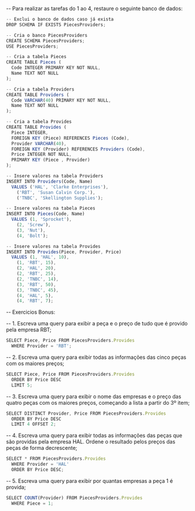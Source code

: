 -- Para realizar as tarefas do 1 ao 4, restaure o seguinte banco de dados:
```js
-- Exclui o banco de dados caso já exista
DROP SCHEMA IF EXISTS PiecesProviders;

-- Cria o banco PiecesProviders
CREATE SCHEMA PiecesProviders;
USE PiecesProviders;

-- Cria a tabela Pieces
CREATE TABLE Pieces (
  Code INTEGER PRIMARY KEY NOT NULL,
  Name TEXT NOT NULL
);

-- Cria a tabela Providers
CREATE TABLE Providers (
  Code VARCHAR(40) PRIMARY KEY NOT NULL,
  Name TEXT NOT NULL
);

-- Cria a tabela Provides
CREATE TABLE Provides (
  Piece INTEGER,
  FOREIGN KEY (Piece) REFERENCES Pieces (Code),
  Provider VARCHAR(40),
  FOREIGN KEY (Provider) REFERENCES Providers (Code),
  Price INTEGER NOT NULL,
  PRIMARY KEY (Piece , Provider)
);

-- Insere valores na tabela Providers
INSERT INTO Providers(Code, Name)
  VALUES ('HAL', 'Clarke Enterprises'),
    ('RBT', 'Susan Calvin Corp.'),
    ('TNBC', 'Skellington Supplies');

-- Insere valores na tabela Pieces
INSERT INTO Pieces(Code, Name)
  VALUES (1, 'Sprocket'),
    (2, 'Screw'),
    (3, 'Nut'),
    (4, 'Bolt');

-- Insere valores na tabela Provides
INSERT INTO Provides(Piece, Provider, Price)
  VALUES (1, 'HAL', 10),
    (1, 'RBT', 15),
    (2, 'HAL', 20),
    (2, 'RBT', 25),
    (2, 'TNBC', 14),
    (3, 'RBT', 50),
    (3, 'TNBC', 45),
    (4, 'HAL', 5),
    (4, 'RBT', 7);
```
-- Exercicios Bonus: 

-- 1. Escreva uma query para exibir a peça e o preço de tudo que é provido pela empresa RBT;
```js
SELECT Piece, Price FROM PiecesProviders.Provides 
  WHERE Provider = 'RBT';
```

-- 2. Escreva uma query para exibir todas as informações das cinco peças com os maiores preços;
```js
SELECT Piece, Price FROM PiecesProviders.Provides 
  ORDER BY Price DESC 
  LIMIT 5;
```

-- 3. Escreva uma query para exibir o nome das empresas e o preço das quatro peças com os maiores preços, começando a lista a partir do 3º item;
```js
SELECT DISTINCT Provider, Price FROM PiecesProviders.Provides 
  ORDER BY Price DESC 
  LIMIT 4 OFFSET 2;
```

-- 4. Escreva uma query para exibir todas as informações das peças que são providas pela empresa HAL. Ordene o resultado pelos preços das peças de forma decrescente;
```js
SELECT * FROM PiecesProviders.Provides 
  WHERE Provider = 'HAL' 
  ORDER BY Price DESC;
```

-- 5. Escreva uma query para exibir por quantas empresas a peça 1 é provida;
```js
SELECT COUNT(Provider) FROM PiecesProviders.Provides 
  WHERE Piece = 1;
```
